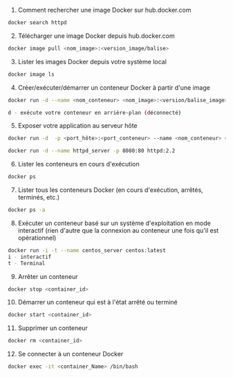 
1. Comment rechercher une image Docker sur hub.docker.com
```sh
docker search httpd
```
2. Télécharger une image Docker depuis hub.docker.com
```sh
docker image pull <nom_image>:<version_image/balise>
```

3. Lister les images Docker depuis votre système local
```sh
docker image ls
```

4. Créer/exécuter/démarrer un conteneur Docker à partir d'une image
```sh
docker run -d --name <nom_conteneur> <nom_image>:<version/balise_image>

d - exécute votre conteneur en arrière-plan (déconnecté)
```

5. Exposer votre application au serveur hôte
```sh
docker run -d  -p <port_hôte>:<port_conteneur> --name <nom_conteneur> <nom_image>:<version_image/balise>

docker run -d --name httpd_server -p 8080:80 httpd:2.2
```

6. Lister les conteneurs en cours d'exécution
```sh
docker ps
```

7. Lister tous les conteneurs Docker (en cours d'exécution, arrêtés, terminés, etc.)
```sh
docker ps -a
```

8. Exécuter un conteneur basé sur un système d'exploitation en mode interactif (rien d'autre que la connexion au conteneur une fois qu'il est opérationnel)

```sh
docker run -i -t --name centos_server centos:latest
i - interactif
t - Terminal
```

9. Arrêter un conteneur 
```sh
docker stop <container_id>
```

10. Démarrer un conteneur qui est à l'état arrêté ou terminé

```sh
docker start <container_id>
```
11. Supprimer un conteneur

```sh
docker rm <container_id>
```

12. Se connecter à un conteneur Docker
```sh
docker exec -it <container_Name> /bin/bash
```
